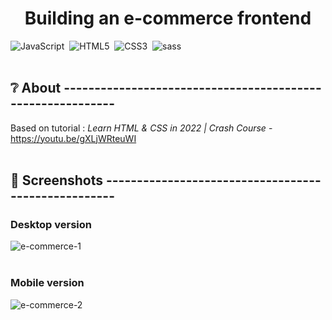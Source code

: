 <h1 align="center">Building an e-commerce frontend</h1>

![JavaScript](https://img.shields.io/badge/-JavaScript-333333?style=flat&logo=javascript)&nbsp;
![HTML5](https://img.shields.io/badge/-HTML5-333333?style=flat&logo=HTML5)&nbsp;
![CSS3](https://img.shields.io/badge/-CSS3-333333?style=flat&logo=CSS3)&nbsp;
![sass](https://img.shields.io/badge/-sass-333333?style=flat&logo=sass)&nbsp;<br/><br/>

## ❔ About -----------------------------------------------------------
Based on tutorial : _Learn HTML & CSS in 2022 | Crash Course_ -  https://youtu.be/gXLjWRteuWI<br/><br/>

## 📸 Screenshots ----------------------------------------------------
### Desktop version

![e-commerce-1](https://user-images.githubusercontent.com/94974740/162811652-b5ddc10b-2224-41be-bd09-70f9da72fe42.PNG)<br/><br/>

### Mobile version

![e-commerce-2](https://user-images.githubusercontent.com/94974740/162811693-286fe95a-abe3-47f6-b572-62964097a70f.PNG)